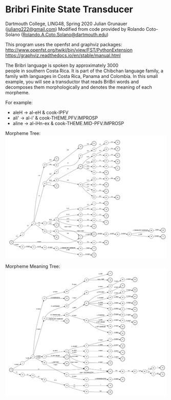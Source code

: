 # Bribri Finite State Transducer
Dartmouth College, LING48, Spring 2020
Julian Grunauer (juliang222@gmail.com)
Modified from code provided by Rolando Coto-Solano (Rolando.A.Coto.Solano@dartmouth.edu)

This program uses the openfst and graphviz packages:
http://www.openfst.org/twiki/bin/view/FST/PythonExtension
https://graphviz.readthedocs.io/en/stable/manual.html

The Bribri language is spoken by approximately 3000  
people in southern Costa Rica. It is part of  the Chibchan 
language family, a family with languages in Costa Rica, 
Panama and Colombia. In this small example, you will see 
a transductor that reads BriBri words and decomposes them 
morphologically and denotes the meaning of each morpheme.

For example:
* aleH   -> al-eH & cook-IPFV
* ali'   -> al-i' & cook-THEME.PFV.IMPROSP
* alìne -> al-iHn-ex & cook-THEME.MID-PFV.IMPROSP

Morpheme Tree:
![](morphemeSplit.jpg)

Morpheme Meaning Tree:
![](morphemeMeaning.jpg)
